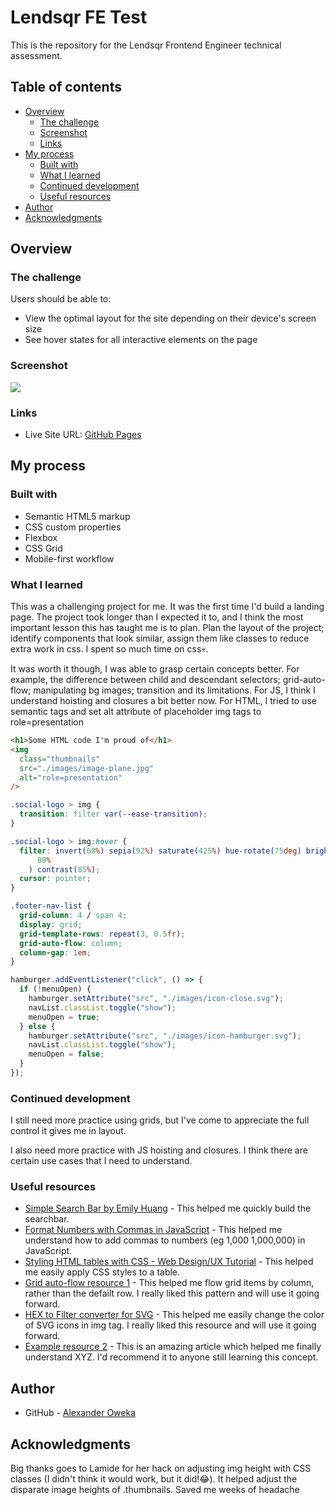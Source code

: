 # Lendsqr FE Test

This is the repository for the Lendsqr Frontend Engineer technical assessment.

## Table of contents

- [Overview](#overview)
  - [The challenge](#the-challenge)
  - [Screenshot](#screenshot)
  - [Links](#links)
- [My process](#my-process)
  - [Built with](#built-with)
  - [What I learned](#what-i-learned)
  - [Continued development](#continued-development)
  - [Useful resources](#useful-resources)
- [Author](#author)
- [Acknowledgments](#acknowledgments)

## Overview

### The challenge

Users should be able to:

- View the optimal layout for the site depending on their device's screen size
- See hover states for all interactive elements on the page

### Screenshot

![](<./design/Screenshot%20(webview)%202022-05-14%20120959.png>)

### Links

- Live Site URL: [GitHub Pages](https://alexola-ng.github.io/Projects/easybank-landing-page-master/index.html)

## My process

### Built with

- Semantic HTML5 markup
- CSS custom properties
- Flexbox
- CSS Grid
- Mobile-first workflow

### What I learned

This was a challenging project for me. It was the first time I'd build a landing page. The project took longer than I expected it to, and I think the most important lesson this has taught me is to plan. Plan the layout of the project; identify components that look similar, assign them like classes to reduce extra work in css. I spent so much time on css💀.

It was worth it though, I was able to grasp certain concepts better. For example, the difference between child and descendant selectors; grid-auto-flow; manipulating bg images; transition and its limitations. For JS, I think I understand hoisting and closures a bit better now. For HTML, I tried to use semantic tags and set alt attribute of placeholder img tags to role=presentation

```html
<h1>Some HTML code I'm proud of</h1>
<img
  class="thumbnails"
  src="./images/image-plane.jpg"
  alt="role=presentation"
/>
```

```css
.social-logo > img {
  transition: filter var(--ease-transition);
}

.social-logo > img:hover {
  filter: invert(68%) sepia(92%) saturate(425%) hue-rotate(75deg) brightness(
      89%
    ) contrast(85%);
  cursor: pointer;
}

.footer-nav-list {
  grid-column: 4 / span 4;
  display: grid;
  grid-template-rows: repeat(3, 0.5fr);
  grid-auto-flow: column;
  column-gap: 1em;
}
```

```js
hamburger.addEventListener("click", () => {
  if (!menuOpen) {
    hamburger.setAttribute("src", "./images/icon-close.svg");
    navList.classList.toggle("show");
    menuOpen = true;
  } else {
    hamburger.setAttribute("src", "./images/icon-hamburger.svg");
    navList.classList.toggle("show");
    menuOpen = false;
  }
});
```

### Continued development

I still need more practice using grids, but I've come to appreciate the full control it gives me in layout.

I also need more practice with JS hoisting and closures. I think there are certain use cases that I need to understand.

### Useful resources

- [Simple Search Bar by Emily Huang](https://codepen.io/huange/pen/bGqMqM?editors=1100) - This helped me quickly build the searchbar.
- [Format Numbers with Commas in JavaScript](https://sabe.io/blog/javascript-format-numbers-commas#:~:text=The%20best%20way%20to%20format,format%20the%20number%20with%20commas.) - This helped me understand how to add commas to numbers (eg 1,000 1,000,000) in JavaScript.
- [Styling HTML tables with CSS - Web Design/UX Tutorial](https://www.youtube.com/watch?v=biI9OFH6Nmg) - This helped me easily apply CSS styles to a table.
- [Grid auto-flow resource 1](https://developer.mozilla.org/en-US/docs/Web/CSS/CSS_Grid_Layout/Auto-placement_in_CSS_Grid_Layout) - This helped me flow grid items by column, rather than the defailt row. I really liked this pattern and will use it going forward.
- [HEX to Filter converter for SVG](https://codepen.io/sosuke/pen/Pjoqqp) - This helped me easily change the color of SVG icons in img tag. I really liked this resource and will use it going forward.
- [Example resource 2](https://www.example.com) - This is an amazing article which helped me finally understand XYZ. I'd recommend it to anyone still learning this concept.

## Author

- GitHub - [Alexander Oweka](https://www.github.com/AlexOla-NG)

## Acknowledgments

Big thanks goes to Lamide for her hack on adjusting img height with CSS classes (I didn't think it would work, but it did!😂). It helped adjust the disparate image heights of .thumbnails. Saved me weeks of headache
